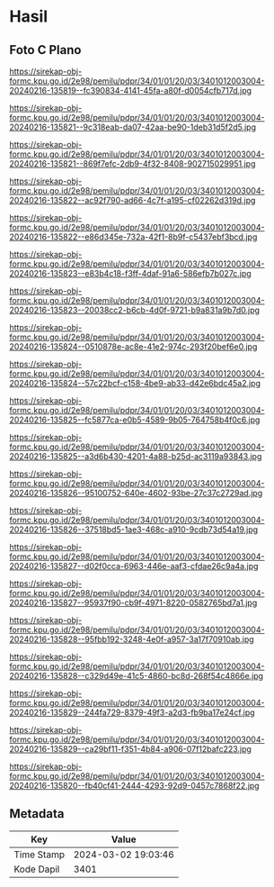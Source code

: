 # Hasil

## Foto C Plano

https://sirekap-obj-formc.kpu.go.id/2e98/pemilu/pdpr/34/01/01/20/03/3401012003004-20240216-135819--fc390834-4141-45fa-a80f-d0054cfb717d.jpg

https://sirekap-obj-formc.kpu.go.id/2e98/pemilu/pdpr/34/01/01/20/03/3401012003004-20240216-135821--9c318eab-da07-42aa-be90-1deb31d5f2d5.jpg

https://sirekap-obj-formc.kpu.go.id/2e98/pemilu/pdpr/34/01/01/20/03/3401012003004-20240216-135821--869f7efc-2db9-4f32-8408-902715029951.jpg

https://sirekap-obj-formc.kpu.go.id/2e98/pemilu/pdpr/34/01/01/20/03/3401012003004-20240216-135822--ac92f790-ad66-4c7f-a195-cf02262d319d.jpg

https://sirekap-obj-formc.kpu.go.id/2e98/pemilu/pdpr/34/01/01/20/03/3401012003004-20240216-135822--e86d345e-732a-42f1-8b9f-c5437ebf3bcd.jpg

https://sirekap-obj-formc.kpu.go.id/2e98/pemilu/pdpr/34/01/01/20/03/3401012003004-20240216-135823--e83b4c18-f3ff-4daf-91a6-586efb7b027c.jpg

https://sirekap-obj-formc.kpu.go.id/2e98/pemilu/pdpr/34/01/01/20/03/3401012003004-20240216-135823--20038cc2-b6cb-4d0f-9721-b9a831a9b7d0.jpg

https://sirekap-obj-formc.kpu.go.id/2e98/pemilu/pdpr/34/01/01/20/03/3401012003004-20240216-135824--0510878e-ac8e-41e2-974c-293f20bef6e0.jpg

https://sirekap-obj-formc.kpu.go.id/2e98/pemilu/pdpr/34/01/01/20/03/3401012003004-20240216-135824--57c22bcf-c158-4be9-ab33-d42e6bdc45a2.jpg

https://sirekap-obj-formc.kpu.go.id/2e98/pemilu/pdpr/34/01/01/20/03/3401012003004-20240216-135825--fc5877ca-e0b5-4589-9b05-764758b4f0c6.jpg

https://sirekap-obj-formc.kpu.go.id/2e98/pemilu/pdpr/34/01/01/20/03/3401012003004-20240216-135825--a3d6b430-4201-4a88-b25d-ac3119a93843.jpg

https://sirekap-obj-formc.kpu.go.id/2e98/pemilu/pdpr/34/01/01/20/03/3401012003004-20240216-135826--95100752-640e-4602-93be-27c37c2729ad.jpg

https://sirekap-obj-formc.kpu.go.id/2e98/pemilu/pdpr/34/01/01/20/03/3401012003004-20240216-135826--37518bd5-1ae3-468c-a910-9cdb73d54a19.jpg

https://sirekap-obj-formc.kpu.go.id/2e98/pemilu/pdpr/34/01/01/20/03/3401012003004-20240216-135827--d02f0cca-6963-446e-aaf3-cfdae26c9a4a.jpg

https://sirekap-obj-formc.kpu.go.id/2e98/pemilu/pdpr/34/01/01/20/03/3401012003004-20240216-135827--95937f90-cb9f-4971-8220-0582765bd7a1.jpg

https://sirekap-obj-formc.kpu.go.id/2e98/pemilu/pdpr/34/01/01/20/03/3401012003004-20240216-135828--95fbb192-3248-4e0f-a957-3a17f70910ab.jpg

https://sirekap-obj-formc.kpu.go.id/2e98/pemilu/pdpr/34/01/01/20/03/3401012003004-20240216-135828--c329d49e-41c5-4860-bc8d-268f54c4866e.jpg

https://sirekap-obj-formc.kpu.go.id/2e98/pemilu/pdpr/34/01/01/20/03/3401012003004-20240216-135829--244fa729-8379-49f3-a2d3-fb9ba17e24cf.jpg

https://sirekap-obj-formc.kpu.go.id/2e98/pemilu/pdpr/34/01/01/20/03/3401012003004-20240216-135829--ca29bf11-f351-4b84-a906-07f12bafc223.jpg

https://sirekap-obj-formc.kpu.go.id/2e98/pemilu/pdpr/34/01/01/20/03/3401012003004-20240216-135820--fb40cf41-2444-4293-92d9-0457c7868f22.jpg


## Metadata

| Key        | Value               |
| ---------- | ------------------- |
| Time Stamp | 2024-03-02 19:03:46 |
| Kode Dapil | 3401                |



